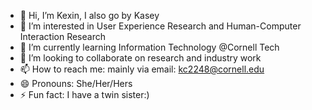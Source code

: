 - 👋 Hi, I’m Kexin, I also go by Kasey
- 👀 I’m interested in User Experience Research and Human-Computer Interaction Research
- 🌱 I’m currently learning Information Technology @Cornell Tech
- 💞️ I’m looking to collaborate on research and industry work
- 📫 How to reach me: mainly via email: kc2248@cornell.edu
- 😄 Pronouns: She/Her/Hers
- ⚡ Fun fact: I have a twin sister:)

<!---
kc2248/kc2248 is a ✨ special ✨ repository because its `README.md` (this file) appears on your GitHub profile.
You can click the Preview link to take a look at your changes.
--->
